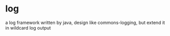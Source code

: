 log
===

a log framework written by java, design like commons-logging, but extend it in wildcard log output
